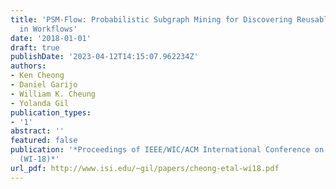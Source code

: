 ```yaml
---
title: 'PSM-Flow: Probabilistic Subgraph Mining for Discovering Reusable Fragments
  in Workflows'
date: '2018-01-01'
draft: true
publishDate: '2023-04-12T14:15:07.962234Z'
authors:
- Ken Cheong
- Daniel Garijo
- William K. Cheung
- Yolanda Gil
publication_types:
- '1'
abstract: ''
featured: false
publication: '*Proceedings of IEEE/WIC/ACM International Conference on Web Intelligence
  (WI-18)*'
url_pdf: http://www.isi.edu/~gil/papers/cheong-etal-wi18.pdf
---
```


